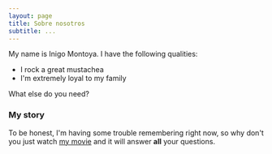 ```yaml
---
layout: page
title: Sobre nosotros
subtitle: ...
---
```


My name is Inigo Montoya. I have the following qualities:

- I rock a great mustachea
- I'm extremely loyal to my family

What else do you need?

### My story

To be honest, I'm having some trouble remembering right now, so why don't you just watch [my movie](https://en.wikipedia.org/wiki/The_Princess_Bride_%28film%29) and it will answer **all** your questions.
